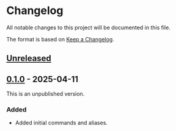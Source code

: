 # Changelog
All notable changes to this project will be documented in this file.

The format is based on [Keep a Changelog](https://keepachangelog.com/en/1.0.0/).

## [Unreleased]

## [0.1.0] - 2025-04-11

This is an unpublished version.

### Added

- Added initial commands and aliases.

[Unreleased]: ENTER-URL-HERE
[0.1.0]: ENTER-URL-HERE